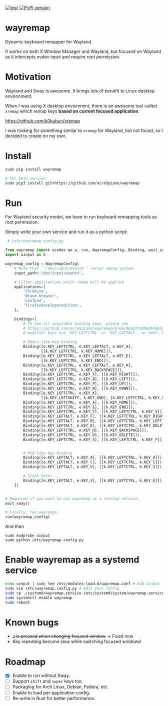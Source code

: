 [![test](https://github.com/acro5piano/wayremap/actions/workflows/test.yml/badge.svg)](https://github.com/acro5piano/wayremap/actions/workflows/test.yml)
[![PyPI version](https://badge.fury.io/py/wayremap.svg)](https://badge.fury.io/py/wayremap)

# wayremap

Dynamic keyboard remapper for Wayland.

It works on both X Window Manager and Wayland, but focused on Wayland as it intercepts evdev input and require root permission.

# Motivation

Wayland and Sway is awesome. It brings lots of benefit to Linux desktop environment.

When I was using X desktop envionment, there is an awesome tool called `xremap` which remap keys **based on current focused application**.

https://github.com/k0kubun/xremap

I was looking for something similar to `xremap` for Wayland, but not found, so I decided to create on my own.

# Install

```bash
sudo pip install wayremap

# For beta version
sudo pip3 install git+https://github.com/acro5piano/wayremap

```

# Run

For Wayland security model, we have to run keyboard remapping tools as root permission.

Simply write your own service and run it as a python script:

```python
 # /etc/wayremap.config.py

from wayremap import ecodes as e, run, WayremapConfig, Binding, wait_sway
import uinput as k

wayremap_config = WayremapConfig(
    # Note that `'/dev/input/event4'` varies among system.
    input_path='/dev/input/event4',

    # Filter applications which remap will be applied
    applications=[
        'Chromium',
        'Brave-browser',
        'Leafpad',
        'firefoxdeveloperedition',
    ],

    bindings=[
        # To see all available binding keys, please see
        # https://github.com/acro5piano/wayremap/blob/06d27c9bb86b766d7fd1e4230f3a16827785519e/wayremap/ecodes.py
        # modifier keys are `KEY_LEFTCTRL` or `KEY_LEFTALT`, or both. Neither `shift` nor `super` is not implemented yet.

        # Emacs-like key binding
        Binding([e.KEY_LEFTCTRL, e.KEY_LEFTALT, e.KEY_A],
                [[k.KEY_LEFTCTRL, k.KEY_HOME]]),
        Binding([e.KEY_LEFTCTRL, e.KEY_LEFTALT, e.KEY_E],
                [[k.KEY_LEFTCTRL, k.KEY_END]]),
        Binding([e.KEY_LEFTCTRL, e.KEY_LEFTALT, e.KEY_H],
                [[k.KEY_LEFTCTRL, k.KEY_BACKSPACE]]),
        Binding([e.KEY_LEFTCTRL, e.KEY_F], [[k.KEY_RIGHT]]),
        Binding([e.KEY_LEFTCTRL, e.KEY_B], [[k.KEY_LEFT]]),
        Binding([e.KEY_LEFTCTRL, e.KEY_P], [[k.KEY_UP]]),
        Binding([e.KEY_LEFTCTRL, e.KEY_N], [[k.KEY_DOWN]]),
        Binding([e.KEY_LEFTCTRL, e.KEY_K],
                [[k.KEY_LEFTSHIFT, k.KEY_END], [k.KEY_LEFTCTRL, k.KEY_X]]),
        Binding([e.KEY_LEFTCTRL, e.KEY_A], [[k.KEY_HOME]]),
        Binding([e.KEY_LEFTCTRL, e.KEY_E], [[k.KEY_END]]),
        Binding([e.KEY_LEFTCTRL, e.KEY_Y], [[k.KEY_LEFTCTRL, k.KEY_V]]),
        Binding([e.KEY_LEFTALT, e.KEY_F], [[k.KEY_LEFTCTRL, k.KEY_RIGHT]]),
        Binding([e.KEY_LEFTALT, e.KEY_B], [[k.KEY_LEFTCTRL, k.KEY_LEFT]]),
        Binding([e.KEY_LEFTALT, e.KEY_D], [[k.KEY_LEFTCTRL, k.KEY_DELETE]]),
        Binding([e.KEY_LEFTCTRL, e.KEY_H], [[k.KEY_BACKSPACE]]),
        Binding([e.KEY_LEFTCTRL, e.KEY_D], [[k.KEY_DELETE]]),
        Binding([e.KEY_LEFTCTRL, e.KEY_S], [[k.KEY_LEFTCTRL, k.KEY_F]]),


        # OSX-like key binding
        Binding([e.KEY_LEFTALT, e.KEY_A], [[k.KEY_LEFTCTRL, k.KEY_A]]),
        Binding([e.KEY_LEFTALT, e.KEY_C], [[k.KEY_LEFTCTRL, k.KEY_C]]),
        Binding([e.KEY_LEFTALT, e.KEY_V], [[k.KEY_LEFTCTRL, k.KEY_V]]),

        # Slack helm!
        Binding([e.KEY_LEFTALT, e.KEY_X], [[k.KEY_LEFTCTRL, k.KEY_K]]),
    ])


# Required if you want to use wayremap as a startup service.
wait_sway()

# Finally, run wayremap.
run(wayremap_config)

```

And then

```
sudo modprobe uinput
sudo python /etc/wayremap.config.py
```

# Enable wayremap as a systemd service

```bash
echo uinput | sudo tee /etc/modules-load.d/wayremap.conf # Add uinput to auto-loaded linux modules
sudo vim /etc/wayremap.config.py # Edit your config
sudo cp ./systemd/wayremap.service /etc/systemd/system/wayremap.service
sudo systemctl enable wayremap
sudo reboot
```

# Known bugs

- ~~`3` is pressed when changing focused window~~ → Fixed now
- Key repeating become slow while switching focused windowd

# Roadmap

- [x] Enable to run wihtout Sway.
- [ ] Support `shift` and `super` keys too.
- [ ] Packaging for Arch Linux, Debian, Fedora, etc.
- [ ] Enable to load per-application config.
- [ ] Re-write in Rust for better performance.
